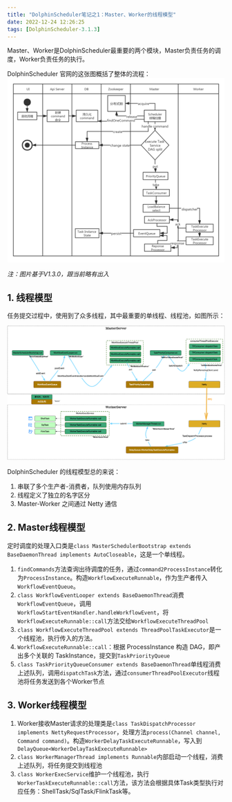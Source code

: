 ```yaml
---
title: "DolphinScheduler笔记之1：Master、Worker的线程模型"
date: 2022-12-24 12:26:25
tags: [DolphinScheduler-3.1.3]
---
```


Master、Worker是DolphinScheduler最重要的两个模块，Master负责任务的调度，Worker负责任务的执行。

DolphinScheduler 官网的这张图概括了整体的流程：![process-start-flow-1.3.0](/assets/images/dolphin/process-start-flow-1.3.0.png)

*注：图片基于V1.3.0，跟当前略有出入*

## 1. 线程模型
任务提交过程中，使用到了众多线程，其中最重要的单线程、线程池，如图所示：

![start-process-thread-model](/assets/images/dolphin/dolphin/start-process-thread-model.png)

DolphinScheduler 的线程模型总的来说：  
1. 串联了多个生产者-消费者，队列使用内存队列  
2. 线程定义了独立的名字区分  
3. Master-Worker 之间通过 Netty 通信  

## 2. Master线程模型

定时调度的处理入口类是`class MasterSchedulerBootstrap extends BaseDaemonThread implements AutoCloseable`，这是一个单线程。

1. `findCommands`方法查询出待调度的任务，通过`command2ProcessInstance`转化为`ProcessInstance`。构造`WorkflowExecuteRunnable`，作为生产者传入`WorkflowEventQueue`。   
2. `class WorkflowEventLooper extends BaseDaemonThread`消费`WorkflowEventQueue`，调用`WorkflowStartEventHandler.handleWorkflowEvent`，将`WorkflowExecuteRunnable::call`方法交给`WorkflowExecuteThreadPool`  
3. `class WorkflowExecuteThreadPool extends ThreadPoolTaskExecutor`是一个线程池，执行传入的方法。  
4. `WorkflowExecuteRunnable::call`：根据 ProcessInstance 构造 DAG，即产出多个关联的 TaskInstance，提交到`TaskPriorityQueue`  
5. `class TaskPriorityQueueConsumer extends BaseDaemonThread`单线程消费上述队列，调用`dispatchTask`方法，通过`consumerThreadPoolExecutor`线程池将任务发送到各个Worker节点     

## 3. Worker线程模型

1. Worker接收Master请求的处理类是`class TaskDispatchProcessor implements NettyRequestProcessor`，处理方法`process(Channel channel, Command command)`。构造`WorkerDelayTaskExecuteRunnable`，写入到`DelayQueue<WorkerDelayTaskExecuteRunnable>`  
2. `class WorkerManagerThread implements Runnable`内部启动一个线程，消费上述队列，将任务提交到线程池  
3. `class WorkerExecService`维护一个线程池，执行`WorkerTaskExecuteRunnable::call`方法，该方法会根据具体Task类型执行对应任务：ShellTask/SqlTask/FlinkTask等。